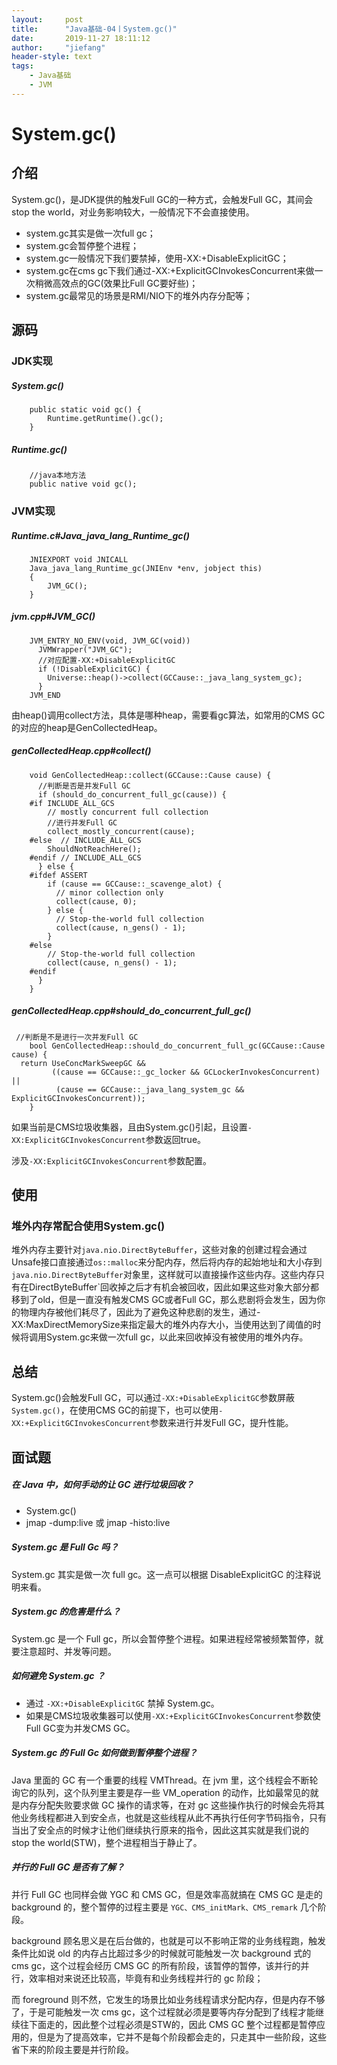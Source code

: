 ```yaml
---
layout:     post
title:      "Java基础-04丨System.gc()"
date:       2019-11-27 18:11:12
author:     "jiefang"
header-style: text
tags:
    - Java基础
    - JVM
---
```

# System.gc()
## 介绍
System.gc()，是JDK提供的触发Full GC的一种方式，会触发Full GC，其间会stop the world，对业务影响较大，一般情况下不会直接使用。

- system.gc其实是做一次full gc；
- system.gc会暂停整个进程；
- system.gc一般情况下我们要禁掉，使用-XX:+DisableExplicitGC；
- system.gc在cms gc下我们通过-XX:+ExplicitGCInvokesConcurrent来做一次稍微高效点的GC(效果比Full GC要好些)；
- system.gc最常见的场景是RMI/NIO下的堆外内存分配等；
## 源码

### JDK实现
##### System.gc()
```
    public static void gc() {
        Runtime.getRuntime().gc();
    }
```
##### Runtime.gc()
```
    //java本地方法
    public native void gc();
```

### JVM实现

##### Runtime.c#Java_java_lang_Runtime_gc()
```
    JNIEXPORT void JNICALL
    Java_java_lang_Runtime_gc(JNIEnv *env, jobject this)
    {
        JVM_GC();
    }
```
##### jvm.cpp#JVM_GC()
```
    JVM_ENTRY_NO_ENV(void, JVM_GC(void))
      JVMWrapper("JVM_GC");
      //对应配置-XX:+DisableExplicitGC
      if (!DisableExplicitGC) {
        Universe::heap()->collect(GCCause::_java_lang_system_gc);
      }
    JVM_END
```
由heap()调用collect方法，具体是哪种heap，需要看gc算法，如常用的CMS GC的对应的heap是GenCollectedHeap。

##### genCollectedHeap.cpp#collect()
```
    void GenCollectedHeap::collect(GCCause::Cause cause) {
      //判断是否是并发Full GC
      if (should_do_concurrent_full_gc(cause)) {
    #if INCLUDE_ALL_GCS
        // mostly concurrent full collection
        //进行并发Full GC
        collect_mostly_concurrent(cause);
    #else  // INCLUDE_ALL_GCS
        ShouldNotReachHere();
    #endif // INCLUDE_ALL_GCS
      } else {
    #ifdef ASSERT
        if (cause == GCCause::_scavenge_alot) {
          // minor collection only
          collect(cause, 0);
        } else {
          // Stop-the-world full collection
          collect(cause, n_gens() - 1);
        }
    #else
        // Stop-the-world full collection
        collect(cause, n_gens() - 1);
    #endif
      }
    }
```
##### genCollectedHeap.cpp#should_do_concurrent_full_gc()
```
 //判断是不是进行一次并发Full GC
    bool GenCollectedHeap::should_do_concurrent_full_gc(GCCause::Cause cause) {
  return UseConcMarkSweepGC &&
         ((cause == GCCause::_gc_locker && GCLockerInvokesConcurrent) ||
          (cause == GCCause::_java_lang_system_gc && ExplicitGCInvokesConcurrent));
    }
```
如果当前是CMS垃圾收集器，且由System.gc()引起，且设置`-XX:ExplicitGCInvokesConcurrent`参数返回true。

涉及`-XX:ExplicitGCInvokesConcurrent`参数配置。

## 使用
### 堆外内存常配合使用System.gc()
堆外内存主要针对`java.nio.DirectByteBuffer`，这些对象的创建过程会通过Unsafe接口直接通过`os::malloc`来分配内存，然后将内存的起始地址和大小存到`java.nio.DirectByteBuffer`对象里，这样就可以直接操作这些内存。这些内存只有在DirectByteBuffer`回收掉之后才有机会被回收，因此如果这些对象大部分都移到了old，但是一直没有触发CMS GC或者Full GC，那么悲剧将会发生，因为你的物理内存被他们耗尽了，因此为了避免这种悲剧的发生，通过-XX:MaxDirectMemorySize来指定最大的堆外内存大小，当使用达到了阈值的时候将调用System.gc来做一次full gc，以此来回收掉没有被使用的堆外内存。



## 总结
System.gc()会触发Full GC，可以通过`-XX:+DisableExplicitGC`参数屏蔽`System.gc()`，在使用CMS GC的前提下，也可以使用`-XX:+ExplicitGCInvokesConcurrent`参数来进行并发Full GC，提升性能。
## 面试题

##### 在 Java 中，如何手动的让 GC 进行垃圾回收？
- System.gc()
- jmap -dump:live 或 jmap -histo:live

##### System.gc 是 Full Gc 吗？

System.gc 其实是做一次 full gc。这一点可以根据 DisableExplicitGC 的注释说明来看。
##### System.gc 的危害是什么？
System.gc 是一个 Full gc，所以会暂停整个进程。如果进程经常被频繁暂停，就要注意超时、并发等问题。
##### 如何避免 System.gc ？
- 通过 `-XX:+DisableExplicitGC` 禁掉 System.gc。
- 如果是CMS垃圾收集器可以使用`-XX:+ExplicitGCInvokesConcurrent`参数使Full GC变为并发CMS GC。

##### System.gc 的 Full Gc 如何做到暂停整个进程？
Java 里面的 GC 有一个重要的线程 VMThread。在 jvm 里，这个线程会不断轮询它的队列，这个队列里主要是存一些 VM_operation 的动作，比如最常见的就是内存分配失败要求做 GC 操作的请求等，在对 gc 这些操作执行的时候会先将其他业务线程都进入到安全点，也就是这些线程从此不再执行任何字节码指令，只有当出了安全点的时候才让他们继续执行原来的指令，因此这其实就是我们说的 stop the world(STW)，整个进程相当于静止了。
##### 并行的 Full GC 是否有了解？
并行 Full GC 也同样会做 YGC 和 CMS GC，但是效率高就搞在 CMS GC 是走的 background 的，整个暂停的过程主要是 `YGC、CMS_initMark、CMS_remark` 几个阶段。

background 顾名思义是在后台做的，也就是可以不影响正常的业务线程跑，触发条件比如说 old 的内存占比超过多少的时候就可能触发一次 background 式的 cms gc，这个过程会经历 CMS GC 的所有阶段，该暂停的暂停，该并行的并行，效率相对来说还比较高，毕竟有和业务线程并行的 gc 阶段；

而 foreground 则不然，它发生的场景比如业务线程请求分配内存，但是内存不够了，于是可能触发一次 cms gc，这个过程就必须是要等内存分配到了线程才能继续往下面走的，因此整个过程必须是STW的，因此 CMS GC 整个过程都是暂停应用的，但是为了提高效率，它并不是每个阶段都会走的，只走其中一些阶段，这些省下来的阶段主要是并行阶段。

